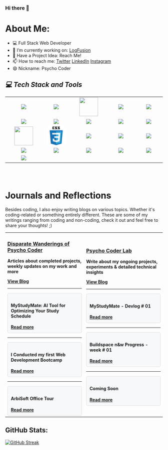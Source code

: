 ### Hi there 👋


# About Me:
- 💻 Full Stack Web Developer
- 🔭 I’m currently working on: [LogFusion](https://logfusion.net/)
- 💬 Have a Project Idea: Reach Me!
- 📫 How to reach me: [Twitter](https://www.twitter.com/PsychoTheCoder/) [LinkedIn](https://www.linkedin.com/in/hussnain-ahmad/) [Instagram](https://www.instagram.com/phobic.psycho/)
- 😄 Nickname: Psycho Coder
<!-- - 🌱 I’m currently learning: Next JS -->

<h2><i>💻 Tech Stack and Tools</i></h2>

<table width="100">
<tr>
    <td align='center' width="190">
        <img src="https://github.com/abranhe/programming-languages-logos/blob/master/src/javascript/javascript.svg" width="60">
    </td>
    <td align='center' width="190">
        <img src="https://www.vectorlogo.zone/logos/typescriptlang/typescriptlang-icon.svg">
    </td>
    <td align='center' width="190">
        <img src="https://static.vecteezy.com/system/resources/previews/012/697/295/non_2x/3d-python-programming-language-logo-free-png.png"  width="60" height="60">
    </td>
     <td align='center' width="190">
        <img src="https://git-scm.com/images/logos/1color-darkbg@2x.png" width="100">
    </td>
    <td align='center' width="190">
        <img src="https://upload.wikimedia.org/wikipedia/commons/thumb/a/a7/React-icon.svg/800px-React-icon.svg.png" height="80">
    </td>
</tr>
<tr>
    <td align='center'>
        <img src="https://upload.wikimedia.org/wikipedia/commons/thumb/8/8e/Nextjs-logo.svg/1920px-Nextjs-logo.svg.png" height="30">
    </td>
    <td align='center'>
        <img src="https://www.vectorlogo.zone/logos/nodejs/nodejs-ar21.svg">
    </td>
    <td align='center'>
        <img src="https://upload.wikimedia.org/wikipedia/commons/6/64/Expressjs.png">
    </td>
    <td align='center'>
        <img src="https://www.skillfinder.com.au/media/wysiwyg/mongodb-logo-skill-finder.png">
    </td>
    <td align='center'>
        <img src="https://www.vectorlogo.zone/logos/firebase/firebase-ar21.svg">
    </td>
</tr>
<tr>
    <td align='center'>
        <img src="https://upload.wikimedia.org/wikipedia/commons/thumb/3/38/HTML5_Badge.svg/600px-HTML5_Badge.svg.png" height="60" width="60">
    </td>
    <td align='center'>
        <img src="https://raw.githubusercontent.com/devicons/devicon/0d6c64dbbf311879f7d563bfc3ccf559f9ed111c/icons/css3/css3-original-wordmark.svg" width="60" height="60">
    </td>
    <td align='center'>
        <img src="https://download.logo.wine/logo/Microsoft_Azure/Microsoft_Azure-Logo.wine.png">
    </td>
    <td align='center'>
        <img src="https://upload.wikimedia.org/wikipedia/commons/thumb/9/9a/Visual_Studio_Code_1.35_icon.svg/2048px-Visual_Studio_Code_1.35_icon.svg.png" width="60">
    </td>
    <td align='center'>
        <img src="https://seeklogo.com/images/J/jupyter-logo-A91705F539-seeklogo.com.png" height="80">
    </td>
</tr>
<tr>
    <td align='center'>
        <img src="https://download.logo.wine/logo/PostgreSQL/PostgreSQL-Logo.wine.png">
    </td>
    <td align='center'>
        <img src="https://download.logo.wine/logo/MySQL/MySQL-Logo.wine.png" >
    </td>
    <td align='center'>
        <img src="https://download.logo.wine/logo/Redis/Redis-Logo.wine.png">
    </td>
    <td align='center'>
        <img src="https://www.djangoproject.com/m/img/logos/django-logo-negative.png">
    </td>
     <td align='center'>
        <img src="https://buttercms.com/static/images/tech_banners/Flask.png" >
    </td>
</tr>
<tr>
    <td align='center'>
        <img height="60" src="https://img.icons8.com/ios_filled/200/FFFFFF/unity.png">
    </td>
   
</tr>

    
</table>

<br />
<br />

# Journals and Reflections
Besides coding, I also enjoy writing blogs on various topics. Whether it's coding-related or something entirely different. These are some of my writings ranging from coding and non-coding, check it out and feel free to share your thoughts! ;)

<table>
  <tr>
    <td width="50%">
      <h3><a href="#">Disparate Wanderings of Psycho Coder</a></h3>
      <p><strong>Articles about completed projects, weekly updates on my work and more</p>
        <a href="https://psychocoder.hashnode.dev/" target="_blank">View Blog</a>
        <hr/>
        <div style="background-color: #f6f8fa; border: 1px solid #ddd; padding: 10px; border-radius: 5px; margin-bottom: 10px;">
        <h4>MyStudyMate: AI Tool for Optimizing Your Study Schedule</h4>
        <a href="https://psychocoder.hashnode.dev/mystudymate-ai-tool-for-optimizing-your-study-schedule">Read more</a>
      </div>
         <hr/>
      <div style="background-color: #f6f8fa; border: 1px solid #ddd; padding: 10px; border-radius: 5px; margin-bottom: 10px;">
        <h4>I Conducted my first Web Development Bootcamp</h4>
        <a target="_blank" href="https://psychocoder.hashnode.dev/i-conducted-my-first-web-development-bootcamp">Read more</a>
      </div>
        <hr/>
      <div style="background-color: #f6f8fa; border: 1px solid #ddd; padding: 10px; border-radius: 5px;">
        <h4>ArbiSoft Office Tour</h4>
        <a href="https://psychocoder.hashnode.dev/arbisoft-office-tour">Read more</a>
      </div>
    </td>
    <td width="50%">
        <h3><a href="#">Psycho Coder Lab</a></h3>
      <p><strong>Write about my ongoing projects, experiments & detailed technical insights</p>
        <a href="https://psychocoderlab.substack.com/" target="_blank">View Blog</a>
           <hr/>
      <div style="background-color: #f6f8fa; border: 1px solid #ddd; padding: 10px; border-radius: 5px; margin-bottom: 10px;">
        <h4>MyStudyMate - Devlog # 01</h4>
        <a href="https://psychocoderlab.substack.com/p/mystudymate-devlog-01">Read more</a>
      </div>
        <hr/>
      <div style="background-color: #f6f8fa; border: 1px solid #ddd; padding: 10px; border-radius: 5px; margin-bottom: 10px;">
        <h4>Buildspace n&w Progress - week # 01</h4>
        <a href="https://psychocoderlab.substack.com/p/buildspace-n-and-w-progress-week">Read more</a>
      </div>
          <hr/>
          <div style="background-color: #f6f8fa; border: 1px solid #ddd; padding: 10px; border-radius: 5px; margin-bottom: 10px;">
        <h4>Coming Soon</h4>
        <a href="https://psychocoderlab.substack.com/p/coming-soon">Read more</a>
      </div>
    </td>
  </tr>
</table>



## GitHub Stats:

[![GitHub Streak](https://streak-stats.demolab.com?user=HussnainAhmad1606&theme=dark&hide_total_contributions=true)](https://git.io/streak-stats)
